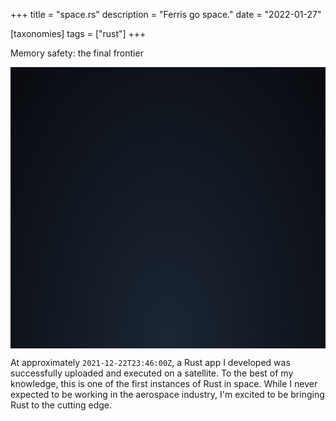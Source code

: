 +++
title = "space.rs"
description = "Ferris go space."
date = "2022-01-27"

[taxonomies]
tags = ["rust"]
+++

Memory safety: the final frontier

<div id="banner">
  <img id="ferris" src="/blog/space-rs/ferris.svg">
  <div id="stars"></div>
</div>

<style type="text/css" rel="stylesheet">
:root {
  --banner-height: calc(50px + 10vh);
}

#banner {
  position: relative;
  width: 100%;
  height: var(--banner-height);
  background: radial-gradient(ellipse at bottom, #1b2735 0%, #090a0f 100%);
  overflow: hidden;
}

#stars {
  position: absolute;
  width: 100%;
  height: 100%;
}

#ferris {
  position: absolute;
  height: calc(30px + 2.5vh);
  left: -50%;
  top: -50%;
  z-index: 1;
}

.star {
  position: absolute;
  animation: linear infinite star-parallax;
  background: white;
  border-radius: 50px;
}

.star-size-1 {
  width: 1px;
  height: 1px;
}

.star-size-2 {
  width: 2px;
  height: 2px;
}

.star-size-3 {
  width: 3px;
  height: 3px;
}

@keyframes star-parallax {
  from { transform: translateY(0px); }
  to { transform: translateY(calc(var(--banner-height) * -1)); }
}
</style>

<script>
let lastKeyframe
const stars = document.querySelector("#stars")

const star = {
  min: {
    left: 1,
    top: 1,
    duration: 10,
  },
  max: {
    left: 99,
    top: 99,
    duration: 50,
  }
}

const ferris = {
  element: document.querySelector("#ferris"),
  min: {
    left: 1,
    top: 1,
    duration: 10000,
  },
  max: {
    left: 99,
    top: 99,
    duration: 20000,
  }
}

const keyframes = [
  {
    from: { top: "-50%", left: "-50%", rotation: "-60deg" },
    to: { top: "150%", left: "150%", rotation: "40deg" }
  },
  {
    from: { top: "100%", left: "150%", rotation: "20deg" },
    to: { top: "25%", left: "-50%", rotation: "-80deg" }
  },
  {
    from: { top: "-100%", left: "100%", rotation: "-35deg" },
    to: { top: "200%", left: "0%", rotation: "-135deg" }
  },
  {
    from: { top: "200%", left: "15%", rotation: "90deg" },
    to: { top: "-100%", left: "85%", rotation: "270deg" }
  },
  {
    from: { top: "75%", left: "-50%", rotation: "90deg" },
    to: { top: "25%", left: "150%", rotation: "190deg" }
  },
  {
    from: { top: "25%", left: "150%", rotation: "70deg" },
    to: { top: "75%", left: "-50%", rotation: "170deg" }
  }
]

function random(min, max) {
  return Math.floor(Math.random() * (max - min) + min)
}

function makeStars(type, quantity) {
  for (let i = 0; i < quantity; ++i) {
    const left = random(star.min.left, star.max.left)
    const top = random(star.min.top, star.max.top)
    const duration = random(star.min.duration, star.max.duration)

    // Make a duplicate star offset by the banner height for seamless vertical scrolling.
    for (let j = 0; j < 2; ++j) {
      let star = document.createElement("div")
      star.classList.add("star", `star-size-${type}`)
      star.style.left = `${left}%`
      star.style.top = `${top + (j * 100)}%`
      star.style.animationDuration = `${duration}s`
      stars.appendChild(star)
    }
  }
}

function randomizeFerrisTrajectory() {
  let keyframe
  do {
    keyframe = keyframes[random(1, keyframes.length)]
  } while (keyframe === lastKeyframe)
  lastKeyframe = keyframe

  let animation = ferris.element.animate([
    {
        top: `${keyframe.from.top}`, left: `${keyframe.from.left}`,
        transform: `translate(-50%, -50%) rotate(${keyframe.from.rotation})`,
    },
    {
        top: `${keyframe.to.top}`, left: `${keyframe.to.left}`,
        transform: `translate(-50%, -50%) rotate(${keyframe.to.rotation}`,
    }
  ],
  { duration: random(ferris.min.duration, ferris.max.duration), })
  .onfinish = () => randomizeFerrisTrajectory()
}

makeStars(1, 70) // Small stars
makeStars(2, 10) // Normal stars
makeStars(3, 5)  // Large stars
randomizeFerrisTrajectory()
</script>

At approximately `2021-12-22T23:46:00Z`, a Rust app I developed was successfully uploaded and executed on a satellite.
To the best of my knowledge, this is one of the first instances of Rust in space.
While I never expected to be working in the aerospace industry, I'm excited to be bringing Rust to the cutting edge.
